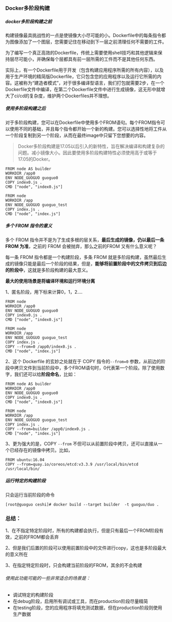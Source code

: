 ### Docker多阶段构建

##### docker多阶段构建之前

构建镜像最具挑战性的一点是使镜像大小尽可能的小。Dockerfile中的每条指令都为图像添加了一个图层，您需要记住在移动到下一层之前清理任何不需要的工件。

为了编写一个真正高效的Dockerfile，传统上需要使用shell技巧和其他逻辑来保持层尽可能小，并确保每个层都具有前一层所需的工件而不是其他任何东西。

实际上，有一个Dockerfile用于开发（包含构建应用程序所需的所有内容），以及用于生产环境的精简版Dockerfile，它只包含您的应用程序以及运行它所需的内容。这被称为“建造者模式”，对于很多编译型语言，我们打包就需要2步，在一个Dockerfile文件中编译，在第二个Dockerfile文件中进行生成镜像，这无形中就增大了ci/cd的复杂度，维护两个Dockerfiles并不理想。

##### 使用多阶段构建之后

对于多阶段构建，您可以在Dockerfile中使用多个FROM语句。每个FROM指令可以使用不同的基础，并且每个指令都开始一个新的构建。您可以选择性地将工件从一个阶段复制到另一个阶段，从而在最终image中只留下您想要的内容。

> Docker多阶段构建是17.05以后引入的新特性，旨在解决编译和构建复杂的问题。减小镜像大小。因此要使用多阶段构建特性必须使用高于或等于17.05的Docker。

```shell
FROM node AS builder
WORKDIR /app0
ENV NODE_GUOGUO guoguo0
COPY index0.js .
CMD ["node", "index0.js"]

FROM node 
WORKDIR /app
ENV NODE_GUOGUO guoguo_test
COPY index.js .
CMD ["node", "index.js"]
```



##### **多个 FROM 指令的意义**

多个 FROM 指令并不是为了生成多根的层关系，**最后生成的镜像，仍以最后一条 FROM 为准**，之前的 FROM 会被抛弃，那么之前的FROM 又有什么意义呢？

每一条 FROM 指令都是一个构建阶段，多条 FROM 就是多阶段构建，虽然最后生成的镜像只能是最后一个阶段的结果，但是，**能够将前置阶段中的文件拷贝到后边的阶段中**，这就是多阶段构建的最大意义。

**最大的使用场景是将编译环境和运行环境分离**

1、匿名阶段，用下标来计算0，1，2....

```shell
FROM node
WORKDIR /app0
ENV NODE_GUOGUO guoguo0
COPY index0.js .
CMD ["node", "index0.js"]

FROM node 
WORKDIR /app
ENV NODE_GUOGUO guoguo_test
COPY index.js .
COPY --from=0 /app0/index0.js .
CMD ["node", "index.js"]
```

2、这个 Dockerfile 的玄妙之处就在于 COPY 指令的`--from=0` 参数，从前边的阶段中拷贝文件到当前阶段中，多个FROM语句时，0代表第一个阶段。除了使用数字，我们还可以给**阶段命名**，比如：

```shell
FROM node AS builder
WORKDIR /app0
ENV NODE_GUOGUO guoguo0
COPY index0.js .
CMD ["node", "index0.js"]

FROM node 
WORKDIR /app
ENV NODE_GUOGUO guoguo_test
COPY index.js .
COPY --from=builder /app0/index0.js .
CMD ["node", "index.js"]
```

3、更为强大的是，COPY `--from` 不但可以从前置阶段中拷贝，还可以直接从一个已经存在的镜像中拷贝。比如，

```shell
FROM ubuntu:16.04
COPY --from=quay.io/coreos/etcd:v3.3.9 /usr/local/bin/etcd /usr/local/bin/

```

##### 运行特定的构建阶段

只会运行当前阶段的命令

```shell
[root@guoguo ceshi]# docker build --target builder  -t guoguo/duo .
```

### 总结：

1、在不指定特定阶段时，所有的构建都会执行，但是只有最后一个FROM阶段有效，之前的FROM都会丢弃

2、但是我们后置的阶段可以使用前置阶段中的文件进行copy，这也是多阶段最大的意义所在

3、在指定特定阶段时，只会构建当前阶段的FROM，其余的不会构建

###### 使用此功能可能的一些非常适合的场景是：

- 调试特定的构建阶段
- 在debug阶段，启用所有调试或工具，而在production阶段尽量精简
- 在testing阶段，您的应用程序将填充测试数据，但在production阶段则使用生产数据





